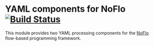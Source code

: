 YAML components for NoFlo [![Build Status](https://secure.travis-ci.org/noflo/noflo-yaml.png?branch=master)](https://travis-ci.org/noflo/noflo-yaml)
=========================

This module provides two YAML processing components for the [NoFlo](http://noflojs.org/) flow-based programming framework.
